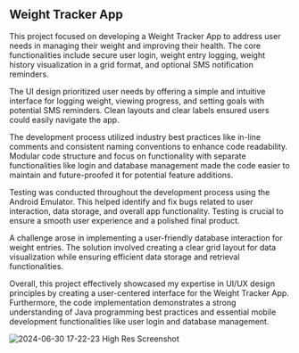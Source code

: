## Weight Tracker App

This project focused on developing a Weight Tracker App to address user needs in managing their weight and improving their health. The core functionalities include secure user login, weight entry logging, weight history visualization in a grid format, and optional SMS notification reminders.

The UI design prioritized user needs by offering a simple and intuitive interface for logging weight, viewing progress, and setting goals with potential SMS reminders. Clean layouts and clear labels ensured users could easily navigate the app.

The development process utilized industry best practices like in-line comments and consistent naming conventions to enhance code readability.  Modular code structure and focus on functionality with separate functionalities like login and database management made the code easier to maintain and future-proofed it for potential feature additions.

Testing was conducted throughout the development process using the Android Emulator. This helped identify and fix bugs related to user interaction, data storage, and overall app functionality. Testing is crucial to ensure a smooth user experience and a polished final product.

A challenge arose in implementing a user-friendly database interaction for weight entries. The solution involved creating a clear grid layout for data visualization while ensuring efficient data storage and retrieval functionalities.

Overall, this project effectively showcased my expertise in UI/UX design principles by creating a user-centered interface for the Weight Tracker App.  Furthermore, the code implementation demonstrates a strong understanding of Java programming best practices and essential mobile development functionalities like user login and database management.

![2024-06-30 17-22-23 High Res Screenshot](https://github.com/desco1122/CS-360/assets/52110303/w_300/71549ea4-9823-4911-8e25-52e4b28fdce4)

